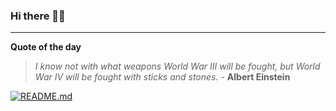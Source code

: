 ### Hi there 👋🏻


---

**Quote of the day**

> *I know not with what weapons World War III will be fought, but World War IV will be fought with sticks and stones.* - **Albert Einstein** 

[![README.md](https://github.com/marcolovazzano/marcolovazzano/actions/workflows/readme.yml/badge.svg?branch=main)](https://github.com/marcolovazzano/marcolovazzano/actions/workflows/readme.yml)

